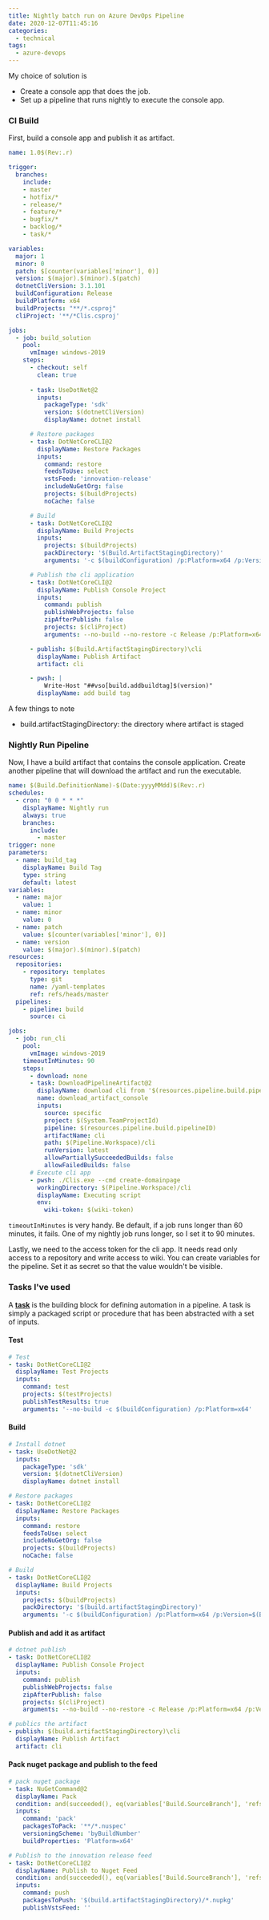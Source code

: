 ```yaml
---
title: Nightly batch run on Azure DevOps Pipeline
date: 2020-12-07T11:45:16
categories:
  - technical
tags:
  - azure-devops
---
```



My choice of solution is 

* Create a console app that does the job.
* Set up a pipeline that runs nightly to execute the console app.

### CI Build

First, build a console app and publish it as artifact.

```yaml
name: 1.0$(Rev:.r)

trigger:
  branches:
    include:
    - master
    - hotfix/*
    - release/*
    - feature/*
    - bugfix/*
    - backlog/*
    - task/*

variables:
  major: 1
  minor: 0
  patch: $[counter(variables['minor'], 0)]
  version: $(major).$(minor).$(patch)
  dotnetCliVersion: 3.1.101
  buildConfiguration: Release
  buildPlatform: x64
  buildProjects: "**/*.csproj"
  cliProject: '**/*Clis.csproj'

jobs:
  - job: build_solution
    pool:
      vmImage: windows-2019
    steps:
      - checkout: self
        clean: true
        
      - task: UseDotNet@2        
        inputs:
          packageType: 'sdk'
          version: $(dotnetCliVersion)
          displayName: dotnet install

      # Restore packages
      - task: DotNetCoreCLI@2
        displayName: Restore Packages
        inputs:
          command: restore
          feedsToUse: select
          vstsFeed: 'innovation-release'
          includeNuGetOrg: false
          projects: $(buildProjects)
          noCache: false

      # Build          
      - task: DotNetCoreCLI@2
        displayName: Build Projects
        inputs:
          projects: $(buildProjects)
          packDirectory: '$(Build.ArtifactStagingDirectory)'
          arguments: '-c $(buildConfiguration) /p:Platform=x64 /p:Version=$(Build.BuildNumber) --no-restore'      

      # Publish the cli application
      - task: DotNetCoreCLI@2
        displayName: Publish Console Project
        inputs:
          command: publish
          publishWebProjects: false
          zipAfterPublish: false
          projects: $(cliProject)
          arguments: --no-build --no-restore -c Release /p:Platform=x64 /p:Version=$(Build.BuildNumber) -o "$(Build.ArtifactStagingDirectory)\cli\"

      - publish: $(Build.ArtifactStagingDirectory)\cli
        displayName: Publish Artifact
        artifact: cli

      - pwsh: |
          Write-Host "##vso[build.addbuildtag]$(version)"
        displayName: add build tag
```

A few things to note

* build.artifactStagingDirectory: the directory where artifact is staged

### Nightly Run Pipeline

Now, I have a build artifact that contains the console application. Create another pipeline that will download the artifact and run the executable. 

```yaml
name: $(Build.DefinitionName)-$(Date:yyyyMMdd)$(Rev:.r)
schedules:
  - cron: "0 0 * * *"
    displayName: Nightly run
    always: true
    branches:
      include:
        - master
trigger: none
parameters:  
  - name: build_tag
    displayName: Build Tag
    type: string
    default: latest
variables:
  - name: major
    value: 1
  - name: minor
    value: 0
  - name: patch
    value: $[counter(variables['minor'], 0)]
  - name: version
    value: $(major).$(minor).$(patch)
resources:
  repositories:
    - repository: templates
      type: git
      name: /yaml-templates
      ref: refs/heads/master      
  pipelines:
    - pipeline: build
      source: ci

jobs:
  - job: run_cli
    pool:
      vmImage: windows-2019
    timeoutInMinutes: 90
    steps:
      - download: none
      - task: DownloadPipelineArtifact@2
        displayName: download cli from '$(resources.pipeline.build.pipelineName)' with tag '${{ parameters.build_tag }}'
        name: download_artifact_console
        inputs:
          source: specific
          project: $(System.TeamProjectId)
          pipeline: $(resources.pipeline.build.pipelineID)
          artifactName: cli
          path: $(Pipeline.Workspace)/cli
          runVersion: latest
          allowPartiallySucceededBuilds: false
          allowFailedBuilds: false
      # Execute cli app
      - pwsh: ./Clis.exe --cmd create-domainpage
        workingDirectory: $(Pipeline.Workspace)/cli
        displayName: Executing script
        env:
          wiki-token: $(wiki-token)

```

`timeoutInMinutes` is very handy. Be default, if a job runs longer than 60 minutes, it fails. One of my nightly job runs longer, so I set it to 90 minutes.

Lastly, we need to the access token for the cli app. It needs read only access to a repository and write access to wiki. You can create variables for the pipeline. Set it as secret so that the value wouldn't be visible.

### Tasks I've used

 A [**task**](https://docs.microsoft.com/en-us/azure/devops/pipelines/process/tasks?view=azure-devops&tabs=yaml) is the building block for defining automation in a pipeline. A task is simply a packaged script or procedure that has been abstracted with a set of inputs.

#### Test

```yaml
# Test
- task: DotNetCoreCLI@2
  displayName: Test Projects
  inputs:
    command: test
    projects: $(testProjects)
    publishTestResults: true
    arguments: '--no-build -c $(buildConfiguration) /p:Platform=x64'      

```

#### Build

```yaml
# Install dotnet  
- task: UseDotNet@2        
  inputs:
    packageType: 'sdk'
    version: $(dotnetCliVersion)
    displayName: dotnet install

# Restore packages
- task: DotNetCoreCLI@2
  displayName: Restore Packages
  inputs:
    command: restore
    feedsToUse: select
    includeNuGetOrg: false
    projects: $(buildProjects)
    noCache: false

# Build          
- task: DotNetCoreCLI@2
  displayName: Build Projects
  inputs:
    projects: $(buildProjects)
    packDirectory: '$(build.artifactStagingDirectory)'
    arguments: '-c $(buildConfiguration) /p:Platform=x64 /p:Version=$(Build.BuildNumber) --no-restore'      

```

#### Publish and add it as artifact

```yaml
# dotnet publish
- task: DotNetCoreCLI@2
  displayName: Publish Console Project
  inputs:
    command: publish
    publishWebProjects: false
    zipAfterPublish: false
    projects: $(cliProject)
    arguments: --no-build --no-restore -c Release /p:Platform=x64 /p:Version=$(Build.BuildNumber) -o "$(build.artifactStagingDirectory)\cli\"

# publics the artifact
- publish: $(build.artifactStagingDirectory)\cli
  displayName: Publish Artifact
  artifact: cli

```

#### Pack nuget package and publish to the feed

```yaml
# pack nuget package
- task: NuGetCommand@2
  displayName: Pack
  condition: and(succeeded(), eq(variables['Build.SourceBranch'], 'refs/heads/master'))
  inputs:
    command: 'pack'
    packagesToPack: '**/*.nuspec'
    versioningScheme: 'byBuildNumber'
    buildProperties: 'Platform=x64'

# Publish to the innovation release feed
- task: DotNetCoreCLI@2 
  displayName: Publish to Nuget Feed
  condition: and(succeeded(), eq(variables['Build.SourceBranch'], 'refs/heads/master'))
  inputs:
    command: push
    packagesToPush: '$(build.artifactStagingDirectory)/*.nupkg'
    publishVstsFeed: ''

```

